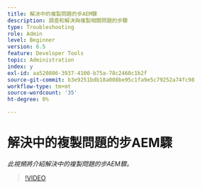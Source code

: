 ```yaml
---
title: 解決中的複製問題的步AEM驟
description: 調查和解決與複製相關問題的步驟
type: Troubleshooting
role: Admin
level: Beginner
version: 6.5
feature: Developer Tools
topic: Administration
index: y
exl-id: aa520806-3937-4100-b75a-78c2460c1b2f
source-git-commit: b3e9251bdb18a008be95c1fa9e5c79252a74fc98
workflow-type: tm+mt
source-wordcount: '35'
ht-degree: 0%

---
```


# 解決中的複製問題的步AEM驟

*此視頻將介紹解決中的複製問題的步AEM驟。*

>[!VIDEO](https://video.tv.adobe.com/v/335471?quality=12&learn=on)
